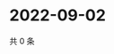 # 2022-09-02

共 0 条

<!-- BEGIN WEIBO -->
<!-- 最后更新时间 Fri Sep 02 2022 17:16:32 GMT+0800 (China Standard Time) -->

<!-- END WEIBO -->
